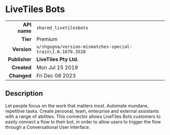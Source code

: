 # LiveTiles Bots
| | |
|-:|-|
|**API name**|`shared_livetilesbots`|
|**Tier**|Premium|
|**Version**|`u/shgogna/version-mismatches-special-train\1.0.1670.3520`|
|**Publisher**|**LiveTiles Pty Ltd.**|
|**Created**|Mon Jul 15 2019|
|**Changed**|Fri Dec 08 2023|

## Description
Let people focus on the work that matters most. Automate mundane, repetitive tasks. Create personal, team, enterprise and external assistants with a range of abilities.
This connector allows LiveTiles Bots customers to easily connect a flow to their bot, in order to allow users to trigger the flow through a Conversational User Interface.
